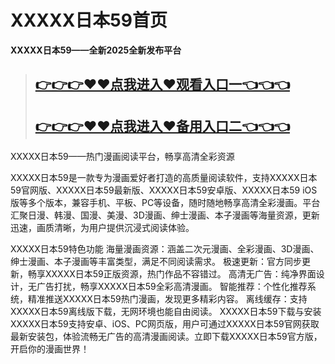 XXXXX日本59首页
=====================================

**XXXXX日本59——全新2025全新发布平台**  


>## [👉👉👉♥♥点我进入♥观看入口一👈👈👈](https://mr.mbd.baidu.com/1iib1ebUDio?18may.html)
> ## [👉👉👉♥♥点我进入♥备用入口二👈👈👈](http://readthedocs.io.k523.com/?latest)



XXXXX日本59——热门漫画阅读平台，畅享高清全彩资源

XXXXX日本59是一款专为漫画爱好者打造的高质量阅读软件，支持XXXXX日本59官网版、XXXXX日本59最新版、XXXXX日本59安卓版、XXXXX日本59 iOS版等多个版本，兼容手机、平板、PC等设备，随时随地畅享高清全彩漫画。平台汇聚日漫、韩漫、国漫、美漫、3D漫画、绅士漫画、本子漫画等海量资源，更新迅速，画质清晰，为用户提供沉浸式阅读体验。

XXXXX日本59特色功能
海量漫画资源：涵盖二次元漫画、全彩漫画、3D漫画、绅士漫画、本子漫画等丰富类型，满足不同阅读需求。
极速更新：官方同步更新，畅享XXXXX日本59正版资源，热门作品不容错过。
高清无广告：纯净界面设计，无广告打扰，畅享XXXXX日本59全彩高清漫画。
智能推荐：个性化推荐系统，精准推送XXXXX日本59热门漫画，发现更多精彩内容。
离线缓存：支持XXXXX日本59离线版下载，无网环境也能自由阅读。
XXXXX日本59下载与安装
XXXXX日本59支持安卓、iOS、PC网页版，用户可通过XXXXX日本59官网获取最新安装包，体验流畅无广告的高清漫画阅读。立即下载XXXXX日本59官方版，开启你的漫画世界！
